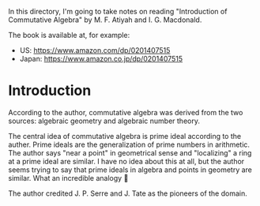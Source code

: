 In this directory, I'm going to take notes on reading "Introduction of Commutative Algebra" by M. F. Atiyah and I. G. Macdonald.


The book is available at, for example:
- US: https://www.amazon.com/dp/0201407515
- Japan: https://www.amazon.co.jp/dp/0201407515


# Introduction

According to the author, commutative algebra was derived from the two sources: algebraic geometry and algebraic number theory.

The central idea of commutative algebra is prime ideal according to the auther. Prime ideals are the generalization of prime numbers in arithmetic. The author says "near a point" in geometrical sense and "localizing" a ring at a prime ideal are similar. I have no idea about this at all, but the author seems trying to say that prime ideals in algebra and points in geometry are similar. What an incredible analogy 🤯

The author credited J. P. Serre and J. Tate as the pioneers of the domain.
